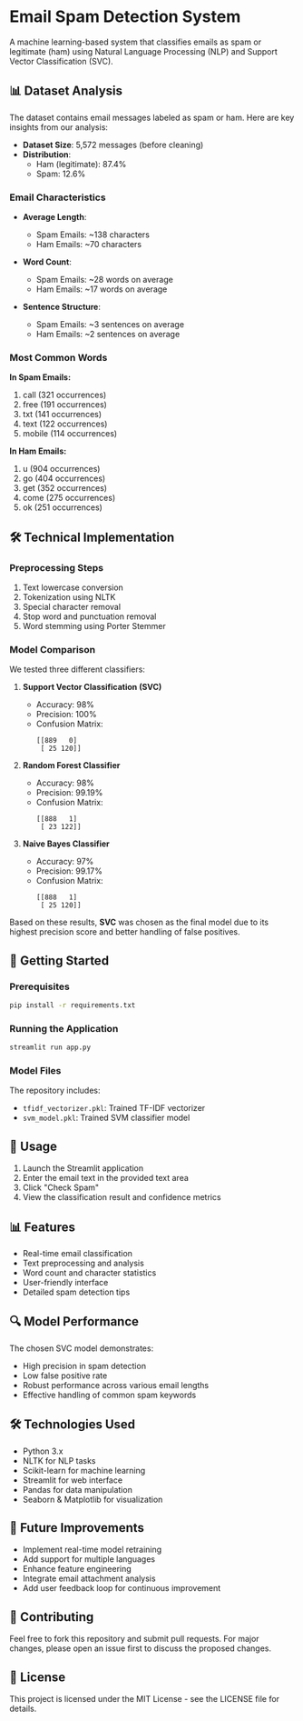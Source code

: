 # Email Spam Detection System

A machine learning-based system that classifies emails as spam or legitimate (ham) using Natural Language Processing (NLP) and Support Vector Classification (SVC).

## 📊 Dataset Analysis

The dataset contains email messages labeled as spam or ham. Here are key insights from our analysis:

- **Dataset Size**: 5,572 messages (before cleaning)
- **Distribution**:
  - Ham (legitimate): 87.4%
  - Spam: 12.6%

### Email Characteristics

- **Average Length**:

  - Spam Emails: ~138 characters
  - Ham Emails: ~70 characters

- **Word Count**:

  - Spam Emails: ~28 words on average
  - Ham Emails: ~17 words on average

- **Sentence Structure**:
  - Spam Emails: ~3 sentences on average
  - Ham Emails: ~2 sentences on average

### Most Common Words

**In Spam Emails:**

1. call (321 occurrences)
2. free (191 occurrences)
3. txt (141 occurrences)
4. text (122 occurrences)
5. mobile (114 occurrences)

**In Ham Emails:**

1. u (904 occurrences)
2. go (404 occurrences)
3. get (352 occurrences)
4. come (275 occurrences)
5. ok (251 occurrences)

## 🛠 Technical Implementation

### Preprocessing Steps

1. Text lowercase conversion
2. Tokenization using NLTK
3. Special character removal
4. Stop word and punctuation removal
5. Word stemming using Porter Stemmer

### Model Comparison

We tested three different classifiers:

1. **Support Vector Classification (SVC)**

   - Accuracy: 98%
   - Precision: 100%
   - Confusion Matrix:
     ```
     [[889   0]
      [ 25 120]]
     ```

2. **Random Forest Classifier**

   - Accuracy: 98%
   - Precision: 99.19%
   - Confusion Matrix:
     ```
     [[888   1]
      [ 23 122]]
     ```

3. **Naive Bayes Classifier**
   - Accuracy: 97%
   - Precision: 99.17%
   - Confusion Matrix:
     ```
     [[888   1]
      [ 25 120]]
     ```

Based on these results, **SVC** was chosen as the final model due to its highest precision score and better handling of false positives.

## 🚀 Getting Started

### Prerequisites

```bash
pip install -r requirements.txt
```

### Running the Application

```bash
streamlit run app.py
```

### Model Files

The repository includes:

- `tfidf_vectorizer.pkl`: Trained TF-IDF vectorizer
- `svm_model.pkl`: Trained SVM classifier model

## 📱 Usage

1. Launch the Streamlit application
2. Enter the email text in the provided text area
3. Click "Check Spam"
4. View the classification result and confidence metrics

## 📊 Features

- Real-time email classification
- Text preprocessing and analysis
- Word count and character statistics
- User-friendly interface
- Detailed spam detection tips

## 🔍 Model Performance

The chosen SVC model demonstrates:

- High precision in spam detection
- Low false positive rate
- Robust performance across various email lengths
- Effective handling of common spam keywords

## 🛠️ Technologies Used

- Python 3.x
- NLTK for NLP tasks
- Scikit-learn for machine learning
- Streamlit for web interface
- Pandas for data manipulation
- Seaborn & Matplotlib for visualization

## 📝 Future Improvements

- Implement real-time model retraining
- Add support for multiple languages
- Enhance feature engineering
- Integrate email attachment analysis
- Add user feedback loop for continuous improvement

## 🤝 Contributing

Feel free to fork this repository and submit pull requests. For major changes, please open an issue first to discuss the proposed changes.

## 📜 License

This project is licensed under the MIT License - see the LICENSE file for details.
